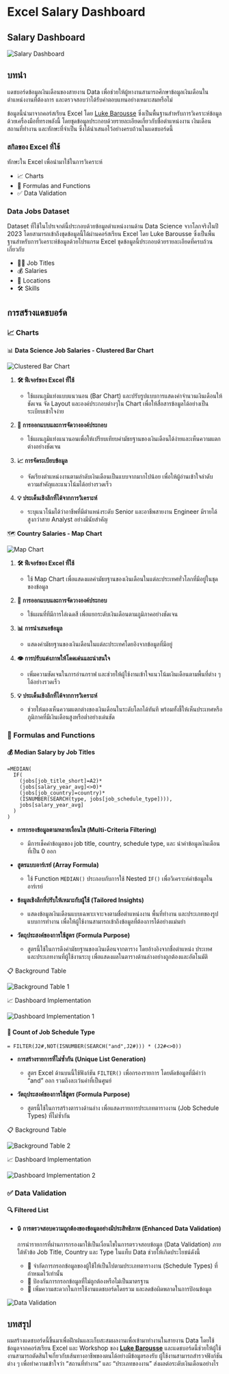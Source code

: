 # Excel Salary Dashboard

## Salary Dashboard

![Salary Dashboard](./assets/Salary-Dashboard.gif)

## บทนำ
แดชบอร์ดข้อมูลเงินเดือนของสายงาน Data เพื่อช่วยให้ผู้หางานสามารถศึกษาข้อมูลเงินเดือนในตำแหน่งงานที่ต้องการ และตรวจสอบว่าได้รับค่าตอบแทนอย่างเหมาะสมหรือไม่

ข้อมูลนี้นำมาจากคอร์สเรียน Excel โดย [Luke Barousse](https://www.youtube.com/watch?v=pCJ15nGFgVg&t=17400s) ซึ่งเป็นพื้นฐานสำหรับการวิเคราะห์ข้อมูลด้วยเครื่องมือที่ทรงพลังนี้ โดยชุดข้อมูลประกอบด้วยรายละเอียดเกี่ยวกับชื่อตำแหน่งงาน เงินเดือน สถานที่ทำงาน และทักษะที่จำเป็น ซึ่งได้นำเสนอไว้อย่างครบถ้วนในแดชบอร์ดนี้

### สกิลของ Excel ที่ใช้

ทักษะใน Excel เพื่อนำมาใช้ในการวิเคราะห์

- 📈 Charts
- 🧮 Formulas and Functions
- ✅ Data Validation

### Data Jobs Dataset

Dataset ที่ใช้ในโปรเจกต์นี้ประกอบด้วยข้อมูลตำแหน่งงานด้าน Data Science จากโลกจริงในปี 2023 โดยสามารถเข้าถึงชุดข้อมูลนี้ได้ผ่านคอร์สเรียน Excel โดย Luke Barousse ซึ่งเป็นพื้นฐานสำหรับการวิเคราะห์ข้อมูลด้วยโปรแกรม Excel ชุดข้อมูลนี้ประกอบด้วยรายละเอียดที่ครบถ้วนเกี่ยวกับ

- 👨‍💼 Job Titles
- 💰 Salaries
- 📌 Locations
- 🛠️ Skills

## การสร้างแดชบอร์ด

### **📈 Charts**

📊 **Data Science Job Salaries - Clustered Bar Chart**

![Clustered Bar Chart](./assets/Clustered-Bar-Chart.png)

1. **🛠️ ฟีเจอร์ของ Excel ที่ใช้**
    - ใช้แผนภูมิแท่งแบบแนวนอน (Bar Chart) และปรับรูปแบบการแสดงค่าจำนวนเงินเดือนให้ชัดเจน จัด Layout และองค์ประกอบต่างๆใน Chart เพื่อให้สื่อสารข้อมูลได้อย่างเป็นระเบียบเข้าใจง่าย

2. **🎨 การออกแบบและการจัดวางองค์ประกอบ**
    - ใช้แผนภูมิแท่งแนวนอนเพื่อให้เปรียบเทียบค่ามัธยฐานของเงินเดือนได้ง่ายและเห็นความแตกต่างอย่างชัดเจน

3. **📈 การจัดระเบียบข้อมูล**
    - จัดเรียงตำแหน่งงานตามลำดับเงินเดือนเป็นแบบจากมากไปน้อย เพื่อให้ผู้อ่านเข้าใจลำดับความสำคัญและแนวโน้มได้อย่างรวดเร็ว

4. **💡 ประเด็นเชิงลึกที่ได้จากการวิเคราะห์**
    - ระบุแนวโน้มได้ว่าอาชีพที่มีตำแหน่งระดับ Senior และอาชีพสายงาน Engineer มีรายได้สูงกว่าสาย Analyst อย่างมีนัยสำคัญ

🗺️ **Country Salaries - Map Chart**

![Map Chart](./assets/Map-Chart.png)

1. **🛠️ ฟีเจอร์ของ Excel ที่ใช้**
    - ใช้ Map Chart เพื่อแสดงผลค่ามัธยฐานของเงินเดือนในแต่ละประเทศทั่วโลกที่มีอยู่ในชุดของข้อมูล

2. **🎨 การออกแบบและการจัดวางองค์ประกอบ**
    - ใช้แผนที่ทีมีการไล่เฉดสี เพื่อแยกระดับเงินเดือนตามภูมิภาคอย่างชัดเจน

3. **📊 การนำเสนอข้อมูล**
    - แสดงค่ามัธยฐานของเงินเดือนในแต่ละประเทศโดยอิงจากข้อมูลที่มีอยู่

4. **👁️ การปรับแต่งภาพให้โดดเด่นและน่าสนใจ**
    - เพิ่มความชัดเจนในการอ่านกราฟ และช่วยให้ผู้ใช้งานเข้าใจแนวโน้มเงินเดือนตามพื้นที่ต่าง ๆ ได้อย่างรวดเร็ว

5. **💡 ประเด็นเชิงลึกที่ได้จากการวิเคราะห์**
    - ช่วยให้มองเห็นความแตกต่างของเงินเดือนในระดับโลกได้ทันที พร้อมทั้งชี้ให้เห็นประเทศหรือภูมิภาคที่มีเงินเดือนสูงหรือต่ำอย่างเด่นชัด

### **🧮 Formulas and Functions**

#### 💰 Median Salary by Job Titles

```
=MEDIAN(
  IF(
    (jobs[job_title_short]=A2)*
    (jobs[salary_year_avg]<>0)*
    (jobs[job_country]=country)*
    (ISNUMBER(SEARCH(type, jobs[job_schedule_type]))),
    jobs[salary_year_avg]
  )
)
```

- **การกรองข้อมูลตามหลายเงื่อนไข (Multi-Criteria Filtering)**
    * มีการเช็คค่าข้อมูลของ job title, country, schedule type, และ นำค่าข้อมูลเงินเดือนที่เป็น 0 ออก

- **สูตรแบบอาร์เรย์ (Array Formula)**
    * ใช้ Function `MEDIAN()` ประกอบกับการใช้ Nested `IF()` เพื่อวิเคราะห์ค่าข้อมูลในอาร์เรย์

- **ข้อมูลเชิงลึกที่ปรับให้เหมาะกับผู้ใช้ (Tailored Insights)**
    * แสดงข้อมูลเงินเดือนแบบเฉพาะเจาะจงตามชื่อตำแหน่งงาน พื้นที่ทำงาน และประเภทของรูปแบบการทำงาน เพื่อให้ผู้ใช้งานสามารถเข้าถึงข้อมูลที่ต้องการได้อย่างแม่นยำ

- **วัตถุประสงค์ของการใช้สูตร (Formula Purpose)**
    * สูตรนี้ใช้ในการดึงค่ามัธยฐานของเงินเดือนจากตาราง โดยอ้างอิงจากชื่อตำแหน่ง ประเทศ และประเภทงานที่ผู้ใช้งานระบุ เพื่อแสดงผลในตารางด้านล่างอย่างถูกต้องและอัตโนมัติ

📋 Background Table

![Background Table 1](./assets/BackgroudTable1.png)

📈 Dashboard Implementation

![Dashboard Implementation 1](./assets/Dashboard-Implementation1.png)

#### 📆 Count of Job Schedule Type
```
= FILTER(J2#,NOT(ISNUMBER(SEARCH("and",J2#))) * (J2#<>0))
```
- **การสร้างรายการที่ไม่ซ้ำกัน (Unique List Generation)**
    * สูตร Excel ด้านบนนี้ใช้ฟังก์ชัน `FILTER()` เพื่อกรองรายการ โดยตัดข้อมูลที่มีคำว่า “and” ออก รวมถึงละเว้นค่าที่เป็นศูนย์

- **วัตถุประสงค์ของการใช้สูตร (Formula Purpose)**
    * สูตรนี้ใช้ในการสร้างตารางด้านล่าง เพื่อแสดงรายการประเภทตารางงาน (Job Schedule Types) ที่ไม่ซ้ำกัน



📋 Background Table

![Background Table 2](./assets/BackgroudTable2.png)

📈 Dashboard Implementation

![Dashboard Implementation 2](./assets/Dashboard-Implementation2.png)

### **✅ Data Validation**

#### **🔍 Filtered List**
- 🔒 **การตรวจสอบความถูกต้องของข้อมูลอย่างมีประสิทธิภาพ (Enhanced Data Validation)**

    การนำรายการที่ผ่านการกรองมาใช้เป็นเงื่อนไขในการตรวจสอบข้อมูล (Data Validation) ภายใต้หัวข้อ Job Title, Country และ Type ในแท็บ Data ช่วยให้เกิดประโยชน์ดังนี้
    * 🎯 จำกัดการกรอกข้อมูลของผู้ใช้ให้เป็นไปตามประเภทตารางงาน (Schedule Types) ที่กำหนดไว้เท่านั้น
    * 🚫 ป้องกันการกรอกข้อมูลที่ไม่ถูกต้องหรือไม่เป็นมาตรฐาน
    *  👥 เพิ่มความสะดวกในการใช้งานแดชบอร์ดโดยรวม และลดข้อผิดพลาดในการป้อนข้อมูล

![Data Validation](./assets/Enhanced-Data-Validation.gif)

## บทสรุป
ผมสร้างแดชบอร์ดนี้ขึ้นมาเพื่อฝึกฝนและเก็บสะสมผลงานเพื่อเข้ามาทำงานในสายงาน Data
โดยใช้ข้อมูลจากคอร์สเรียน Excel และ Workshop ของ **[Luke Barousse](https://www.youtube.com/watch?v=pCJ15nGFgVg&t=17400s)** และแดชบอร์ดนี้ช่วยให้ผู้ใช้งานสามารถตัดสินใจเกี่ยวกับเส้นทางอาชีพของตนได้อย่างมีข้อมูลรองรับ
ผู้ใช้งานสามารถสำรวจฟังก์ชันต่าง ๆ เพื่อทำความเข้าใจว่า “สถานที่ทำงาน” และ “ประเภทของงาน” ส่งผลต่อระดับเงินเดือนอย่างไร
